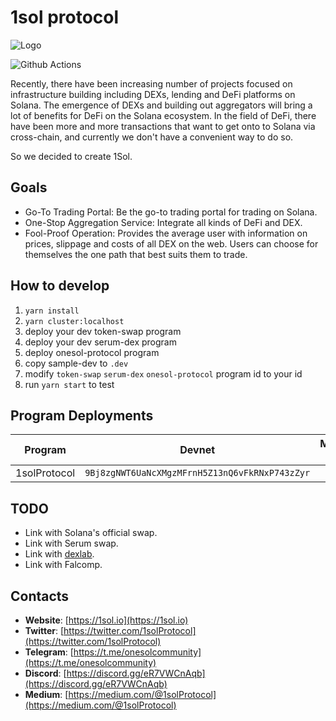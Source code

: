 # 1sol protocol

![Logo](https://cdn.jsdelivr.net/gh/solana-labs/ecosystem/img/1sol.svg)

![Github Actions](https://github.com/1sol-io/1sol-protocol/actions/workflows/main.yml/badge.svg?branch=master)

Recently, there have been increasing number of projects focused on infrastructure building including DEXs, lending and DeFi platforms on Solana. The emergence of DEXs and building out aggregators will bring a lot of benefits for DeFi on the Solana ecosystem. In the field of DeFi, there have been more and more transactions that want to get onto to Solana via cross-chain, and currently we don't have a convenient way to do so.

So we decided to create 1Sol.

## Goals

- Go-To Trading Portal: Be the go-to trading portal for trading on Solana.
- One-Stop Aggregation Service: Integrate all kinds of DeFi and DEX.
- Fool-Proof Operation: Provides the average user with information on prices, slippage and costs of all DEX on the web. Users can choose for themselves the one path that best suits them to trade.

## How to develop

1. `yarn install`
2. `yarn cluster:localhost`
3. deploy your dev token-swap program
4. deploy your dev serum-dex program
5. deploy onesol-protocol program
6. copy sample-dev to `.dev`
7. modify `token-swap` `serum-dex` `onesol-protocol` program id to your id
8. run `yarn start` to test

## Program Deployments

| Program | Devnet | Mainnet Beta |
| ------- | ------ | ------------ |
|1solProtocol| `9Bj8zgNWT6UaNcXMgzMFrnH5Z13nQ6vFkRNxP743zZyr` | |

## TODO

- Link with Solana's official swap.
- Link with Serum swap.
- Link with [dexlab](https://www.dexlab.space/).
- Link with Falcomp.

## Contacts

- <b>Website</b>: [https://1sol.io](https://1sol.io)
- <b>Twitter</b>: [https://twitter.com/1solProtocol](https://twitter.com/1solProtocol)
- <b>Telegram</b>: [https://t.me/onesolcommunity](https://t.me/onesolcommunity)
- <b>Discord</b>: [https://discord.gg/eR7VWCnAqb](https://discord.gg/eR7VWCnAqb)
- <b>Medium</b>: [https://medium.com/@1solProtocol](https://medium.com/@1solProtocol)
